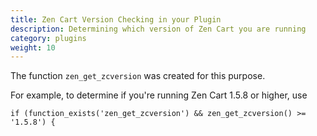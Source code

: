 ```yaml
---
title: Zen Cart Version Checking in your Plugin 
description: Determining which version of Zen Cart you are running
category: plugins
weight: 10
---
```


The function `zen_get_zcversion` was created for this purpose. 

For example, to determine if you're running Zen Cart 1.5.8 or higher, use 

```
if (function_exists('zen_get_zcversion') && zen_get_zcversion() >= '1.5.8') { 
``` 
